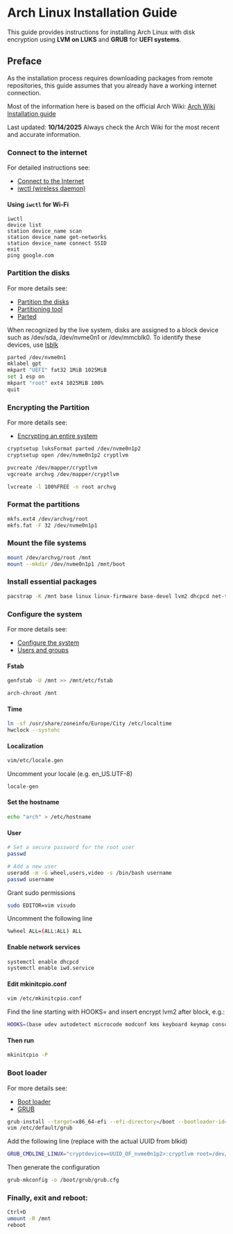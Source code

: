 # Arch Linux Installation Guide 

This guide provides instructions for installing Arch Linux with disk encryption using **LVM on LUKS** and **GRUB** for **UEFI systems**.

## Preface
As the installation process requires downloading packages from remote repositories, this guide assumes that you already have a working internet connection.

Most of the information here is based on the official Arch Wiki: [Arch Wiki Installation guide](https://wiki.archlinux.org/title/Installation_guide)

Last updated: **10/14/2025** Always check the Arch Wiki for the most recent and accurate information.

### Connect to the internet 

For detailed instructions see:
- [Connect to the Internet](https://wiki.archlinux.org/title/Installation_guide#Connect_to_the_internet)  
- [iwctl (wireless daemon)](https://wiki.archlinux.org/title/Iwd#iwctl)

#### Using `iwctl` for Wi-Fi

``` text
iwctl
device list
station device_name scan
station device_name get-networks
station device_name connect SSID
exit
ping google.com
```

### Partition the disks

For more details see: 
- [Partition the disks](https://wiki.archlinux.org/title/Installation_guide#Partition_the_disks)
- [Partitioning tool](https://wiki.archlinux.org/title/Partitioning#Partitioning_tools)
- [Parted](https://wiki.archlinux.org/title/Parted#Installation)
 
When recognized by the live system, disks are assigned to a block device such as /dev/sda, /dev/nvme0n1 or /dev/mmcblk0. To identify these devices, use [lsblk](https://wiki.archlinux.org/title/Device_file#lsblk) 


```bash
parted /dev/nvme0n1
mklabel gpt
mkpart "UEFI" fat32 1MiB 1025MiB
set 1 esp on
mkpart "root" ext4 1025MiB 100%
quit
```



### Encrypting the Partition

For more details see: 
- [Encrypting an entire system](https://wiki.archlinux.org/title/Dm-crypt/Encrypting_an_entire_system)


```bash
cryptsetup luksFormat parted /dev/nvme0n1p2
cryptsetup open /dev/nvme0n1p2 cryptlvm
```

```bash
pvcreate /dev/mapper/cryptlvm
vgcreate archvg /dev/mapper/cryptlvm

lvcreate -l 100%FREE -n root archvg
```

### Format the partitions

```bash
mkfs.ext4 /dev/archvg/root
mkfs.fat -F 32 /dev/nvme0n1p1
```

### Mount the file systems

```bash
mount /dev/archvg/root /mnt
mount --mkdir /dev/nvme0n1p1 /mnt/boot
```

### Install essential packages

```bash
pacstrap -K /mnt base linux linux-firmware base-devel lvm2 dhcpcd net-tools iproute2 iwd vim grub efibootmgr
```

### Configure the system

For more details see:  
- [Configure the system](https://wiki.archlinux.org/title/Installation_guide#Configure_the_system)
- [Users and groups](https://wiki.archlinux.org/title/Users_and_groups)

#### Fstab

```bash
genfstab -U /mnt >> /mnt/etc/fstab

arch-chroot /mnt
```

#### Time

```bash
ln -sf /usr/share/zoneinfo/Europe/City /etc/localtime
hwclock --systohc
```

#### Localization

```bash
vim/etc/locale.gen
```

Uncomment your locale (e.g. en_US.UTF-8)

```bash
locale-gen
```

#### Set the hostname

```bash
echo "arch" > /etc/hostname
```

#### User

```bash
# Set a secure password for the root user
passwd

# Add a new user
useradd -m -G wheel,users,video -s /bin/bash username
passwd username
```

Grant sudo permissions

```bash
sudo EDITOR=vim visudo
```

Uncomment the following line

```bash
%wheel ALL=(ALL:ALL) ALL
```

#### Enable network services

```bash
systemctl enable dhcpcd
systemctl enable iwd.service
```

#### Edit mkinitcpio.conf

```bash
vim /etc/mkinitcpio.conf
```

Find the line starting with HOOKS= and insert encrypt lvm2 after block, e.g.:

```bash
HOOKS=(base udev autodetect microcode modconf kms keyboard keymap consolefont block encrypt lvm2 filesystems fsck)
```

#### Then run

```bash
mkinitcpio -P
```

### Boot loader

For more details see:
- [Boot loader](https://wiki.archlinux.org/title/Arch_boot_process#Boot_loader)
- [GRUB](https://wiki.archlinux.org/title/GRUB)

```bash
grub-install --target=x86_64-efi --efi-directory=/boot --bootloader-id=GRUB
vim /etc/default/grub
```

Add the following line (replace with the actual UUID from blkid)

```bash
GRUB_CMDLINE_LINUX="cryptdevice=<UUID_OF_nvme0n1p2>:cryptlvm root=/dev/archvg/root"
```

Then generate the configuration

```bash
grub-mkconfig -o /boot/grub/grub.cfg
```

###  Finally, exit and reboot:

```bash
Ctrl+D
umount -R /mnt
reboot
```